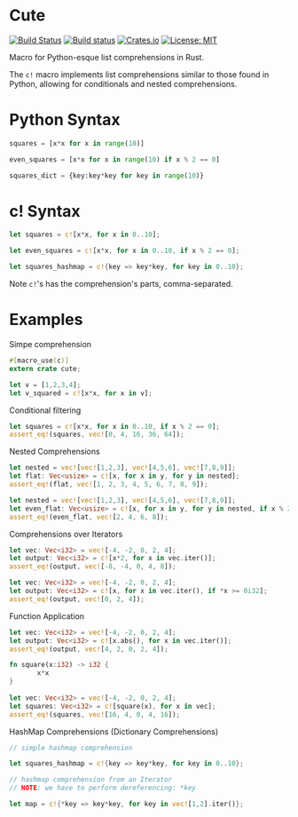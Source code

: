 # Cute

[![Build Status](https://travis-ci.org/mattgathu/cute.svg?branch=master)](https://travis-ci.org/mattgathu/cute)
[![Build status](https://ci.appveyor.com/api/projects/status/pt592bgkx2mkt56m?svg=true)](https://ci.appveyor.com/project/mattgathu/cute)
[![Crates.io](https://img.shields.io/crates/v/cute.svg)](https://crates.io/crates/cute)
[![License: MIT](https://img.shields.io/crates/l/cute.svg)](LICENSE)

Macro for Python-esque list comprehensions in Rust.

 The `c!` macro implements list comprehensions similar to those found in Python,
 allowing for conditionals and nested comprehensions.

 # Python Syntax

 ```python
 squares = [x*x for x in range(10)]

 even_squares = [x*x for x in range(10) if x % 2 == 0]

 squares_dict = {key:key*key for key in range(10)}
 ```

 # c! Syntax

 ```rust
 let squares = c![x*x, for x in 0..10];

 let even_squares = c![x*x, for x in 0..10, if x % 2 == 0];
 
 let squares_hashmap = c!{key => key*key, for key in 0..10};

 ```

 Note `c!`'s has the comprehension's parts, comma-separated.

 # Examples

 Simpe comprehension

 ```rust
 #[macro_use(c)]
 extern crate cute;

 let v = [1,2,3,4];
 let v_squared = c![x*x, for x in v];

 ```
 Conditional filtering

 ```rust
 let squares = c![x*x, for x in 0..10, if x % 2 == 0];
 assert_eq!(squares, vec![0, 4, 16, 36, 64]);
 ```
 
 Nested Comprehensions

 ```rust
 let nested = vec![vec![1,2,3], vec![4,5,6], vec![7,8,9]];
 let flat: Vec<usize> = c![x, for x in y, for y in nested];
 assert_eq!(flat, vec![1, 2, 3, 4, 5, 6, 7, 8, 9]);
 ``` 
 
 ```rust
 let nested = vec![vec![1,2,3], vec![4,5,6], vec![7,8,9]];
 let even_flat: Vec<usize> = c![x, for x in y, for y in nested, if x % 2 == 0];
 assert_eq!(even_flat, vec![2, 4, 6, 8]);
 ```

 Comprehensions over Iterators

 ```rust
 let vec: Vec<i32> = vec![-4, -2, 0, 2, 4];
 let output: Vec<i32> = c![x*2, for x in vec.iter()];
 assert_eq!(output, vec![-8, -4, 0, 4, 8]);
 ``` 
 
 ```rust
 let vec: Vec<i32> = vec![-4, -2, 0, 2, 4];
 let output: Vec<i32> = c![x, for x in vec.iter(), if *x >= 0i32];
 assert_eq!(output, vec![0, 2, 4]);
 ``` 
 
 Function Application

 ```rust
 let vec: Vec<i32> = vec![-4, -2, 0, 2, 4];
 let output: Vec<i32> = c![x.abs(), for x in vec.iter()];
 assert_eq!(output, vec![4, 2, 0, 2, 4]);
 ```

 ```rust
 fn square(x:i32) -> i32 {
        x*x
 }
       
 let vec: Vec<i32> = vec![-4, -2, 0, 2, 4];
 let squares: Vec<i32> = c![square(x), for x in vec];
 assert_eq!(squares, vec![16, 4, 0, 4, 16]);
 ```
 
HashMap Comprehensions (Dictionary Comprehensions)

```rust
// simple hashmap comprehension

let squares_hashmap = c!{key => key*key, for key in 0..10};

```

```rust
// hashmap comprehension from an Iterator
// NOTE: we have to perform dereferencing: *key

let map = c!{*key => key*key, for key in vec![1,2].iter()};

```


